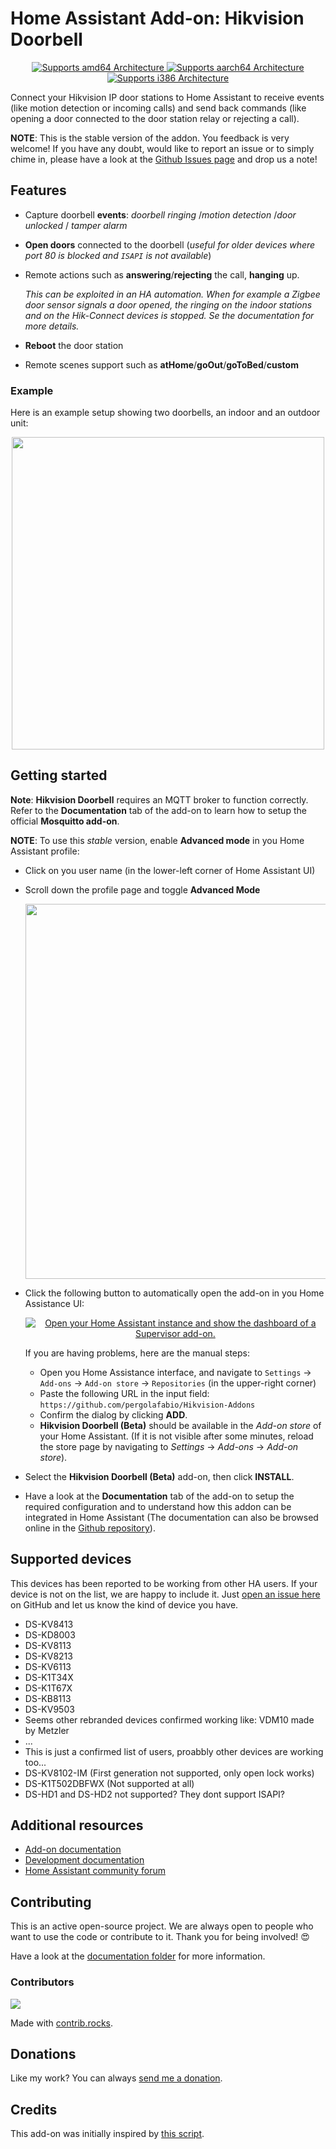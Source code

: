 # Home Assistant Add-on: Hikvision Doorbell

<p align="center">
   <a href="https://img.shields.io/badge/amd64-yes-green.svg">
      <img alt="Supports amd64 Architecture" src="https://img.shields.io/badge/amd64-yes-green.svg">
   </a>
   <a href="https://img.shields.io/badge/aarch64-yes-green.svg">
      <img alt="Supports aarch64 Architecture" src="https://img.shields.io/badge/aarch64-yes-green.svg">
   </a>
   <a href="https://img.shields.io/badge/i386-yes-green.svg">
      <img alt="Supports i386 Architecture" src="https://img.shields.io/badge/i386-yes-green.svg">
   </a>
</p>

Connect your Hikvision IP door stations to Home Assistant to receive events (like motion detection or incoming calls) and send back commands (like opening a door connected to the door station relay or rejecting a call).

__NOTE__: This is the stable version of the addon.
You feedback is very welcome! If you have any doubt, would like to report an issue or to simply chime in, please have a look at the [Github Issues page](https://github.com/pergolafabio/Hikvision-Addons/issues) and drop us a note!


## Features
- Capture doorbell **events**: _doorbell ringing_ /_motion detection_ /_door unlocked_ / _tamper alarm_
- **Open doors** connected to the doorbell (_useful for older devices where port 80 is blocked and `ISAPI` is not available_)
- Remote actions such as **answering**/**rejecting** the call, **hanging** up.

   _This can be exploited in an HA automation. When for example a Zigbee door sensor signals a door opened, the ringing on the indoor stations and on the Hik-Connect devices is stopped. Se the documentation for more details._
- **Reboot** the door station
- Remote scenes support such as **atHome**/**goOut**/**goToBed**/**custom**

### Example

Here is an example setup showing two doorbells, an indoor and an outdoor unit:

<p align="center">
   <img src="https://raw.githubusercontent.com/pergolafabio/Hikvision-Addons/dev/hikvision-doorbell/assets/docs_sensors.png" width="500px">
</p>

## Getting started

**Note**: **Hikvision Doorbell** requires an MQTT broker to function correctly. Refer to the **Documentation** tab of the add-on to learn how to setup the official **Mosquitto add-on**.

__NOTE__: To use this _stable_ version, enable __Advanced mode__ in you Home Assistant profile:
   - Click on you user name (in the lower-left corner of Home Assistant UI)
   - Scroll down the profile page and toggle __Advanced Mode__
     <p align="center">
     <img src="https://user-images.githubusercontent.com/4510647/221361317-a9076a72-9762-4320-8302-24414e6019f2.png" width="600">
     </p>
- Click the following button to automatically open the add-on in you Home Assistance UI:
   <p align="center">
      <a href="https://my.home-assistant.io/redirect/supervisor_addon/?addon=aff2db71_hikvision_doorbell_beta&repository_url=https%3A%2F%2Fgithub.com%2Fpergolafabio%2FHikvision-Addons" target="_blank">
         <img src="https://my.home-assistant.io/badges/supervisor_addon.svg" alt="Open your Home Assistant instance and show the dashboard of a Supervisor add-on." />
      </a>
   </p>

   If you are having problems, here are the manual steps:
   - Open you Home Assistance interface, and navigate to `Settings` -> `Add-ons` -> `Add-on store` -> `Repositories` (in the upper-right corner)
   - Paste the following URL in the input field: `https://github.com/pergolafabio/Hikvision-Addons`
   - Confirm the dialog by clicking **ADD**.
   - **Hikvision Doorbell (Beta)** should be available in the _Add-on store_ of your Home Assistant. (If it is not visible after some minutes, reload the store page by navigating to _Settings_ -> _Add-ons_ -> _Add-on store_).
- Select the **Hikvision Doorbell (Beta)** add-on, then click **INSTALL**.
- Have a look at the **Documentation** tab of the add-on to setup the required configuration and to understand how this addon can be integrated in Home Assistant
(The documentation can also be browsed online in the [Github repository](DOCS.md)).

## Supported devices
This devices has been reported to be working from other HA users.
If your device is not on the list, we are happy to include it. Just [open an issue here](https://github.com/pergolafabio/Hikvision-Addons/issues) on GitHub and let us know the kind of device you have.

- DS-KV8413
- DS-KD8003
- DS-KV8113
- DS-KV8213
- DS-KV6113
- DS-K1T34X
- DS-K1T67X
- DS-KB8113
- DS-KV9503
- Seems other rebranded devices confirmed working like: VDM10 made by Metzler 
- ...
- This is just a confirmed list of users, proabbly other devices are working too...
- DS-KV8102-IM (First generation not supported, only open lock works)
- DS-K1T502DBFWX (Not supported at all)
- DS-HD1 and DS-HD2 not supported? They dont support ISAPI?


## Additional resources
- [Add-on documentation](DOCS.md)
- [Development documentation](/docs)
- [Home Assistant community forum](https://community.home-assistant.io/t/add-on-hikvision-doorbell-integration/532796)

## Contributing

This is an active open-source project. We are always open to people who want to
use the code or contribute to it. Thank you for being involved! :heart_eyes:

Have a look at the [documentation folder](docs/) for more information.

### Contributors
<a href="https://github.com/pergolafabio/Hikvision-Addons/graphs/contributors">
  <img src="https://contrib.rocks/image?repo=pergolafabio/Hikvision-Addons" />
</a>

Made with [contrib.rocks](https://contrib.rocks).

## Donations
 Like my work? You can always [send me a donation](https://paypal.me/pergolafabio).

## Credits
This add-on was initially inspired by [this script](https://github.com/laszlojakab/hikvision-intercom-python-demo).

